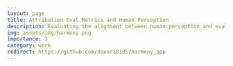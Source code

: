 ```yaml
---
layout: page
title: Attribution Eval Metrics and Human Perception
description: Evaluating the alignment between human perception and evaluation metrics for attribution-based methods.
img: assets/img/harmony.png
importance: 3
category: work
redirect: https://github.com/davor10105/harmony_app
---
```

